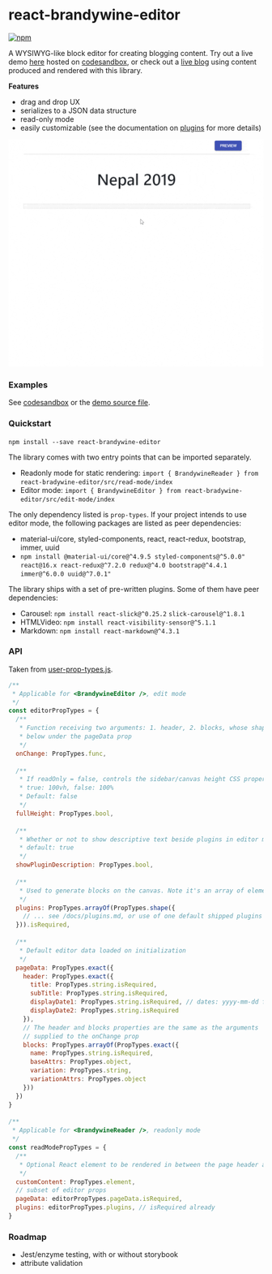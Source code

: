 # react-brandywine-editor

[![npm](https://img.shields.io/npm/v/react-brandywine-editor)](https://www.npmjs.com/package/react-brandywine-editor)

A WYSIWYG-like block editor for creating blogging content. Try out a live demo [here](https://ld0lq.csb.app/) hosted on [codesandbox](https://codesandbox.io/s/react-brandywine-editor-ld0lq), or check out a [live blog](https://alecng.ca/blog) using content produced and rendered with this library.

__Features__

- drag and drop UX
- serializes to a JSON data structure
- read-only mode
- easily customizable (see the documentation on [plugins](https://github.com/alec-ng/react-brandywine-editor/blob/master/docs/plugins.md) for more details)

![react-brandywine-editor overview](https://github.com/alec-ng/react-brandywine-editor/blob/master/docs/features.gif?raw=true)

### Examples

See [codesandbox](https://codesandbox.io/s/react-brandywine-editor-ld0lq) or the [demo source file](https://github.com/alec-ng/react-brandywine-editor/blob/master/demo/src/index.js).

### Quickstart

`npm install --save react-brandywine-editor`

The library comes with two entry points that can be imported separately.
* Readonly mode for static rendering: `import { BrandywineReader } from react-bradywine-editor/src/read-mode/index`
* Editor mode: `import { BrandywineEditor } from react-bradywine-editor/src/edit-mode/index`

The only dependency listed is `prop-types`. If your project intends to use editor mode, the following packages are listed as peer dependencies:
* material-ui/core, styled-components, react, react-redux, bootstrap, immer, uuid
* `npm install @material-ui/core@^4.9.5 styled-components@^5.0.0" react@16.x react-redux@^7.2.0 redux@^4.0 bootstrap@^4.4.1 immer@^6.0.0 uuid@^7.0.1"`

The library ships with a set of pre-written plugins. Some of them have peer dependencies:
  * Carousel: `npm install react-slick@^0.25.2` `slick-carousel@^1.8.1`
  * HTMLVideo: `npm install react-visibility-sensor@^5.1.1`
  * Markdown: `npm install react-markdown@^4.3.1`

### API

Taken from [user-prop-types.js](src/user-prop-types.js).

```javascript
/**
 * Applicable for <BrandywineEditor />, edit mode
 */
const editorPropTypes = {
  /**
   * Function receiving two arguments: 1. header, 2. blocks, whose shape is described
   * below under the pageData prop
   */
  onChange: PropTypes.func,
  
  /**
   * If readOnly = false, controls the sidebar/canvas height CSS property. 
   * true: 100vh, false: 100%
   * Default: false
   */
  fullHeight: PropTypes.bool,
  
  /**
   * Whether or not to show descriptive text beside plugins in editor mode	
   * default: true
   */
  showPluginDescription: PropTypes.bool,
  
  /**
   * Used to generate blocks on the canvas. Note it's an array of element types, not elements
   */
  plugins: PropTypes.arrayOf(PropTypes.shape({
    // ... see /docs/plugins.md, or use of one default shipped plugins in /src/plugins/
  })).isRequired,
  
  /**
   * Default editor data loaded on initialization
   */
  pageData: PropTypes.exact({
    header: PropTypes.exact({
      title: PropTypes.string.isRequired,
      subTitle: PropTypes.string.isRequired,
      displayDate1: PropTypes.string.isRequired, // dates: yyyy-mm-dd format
      displayDate2: PropTypes.string.isRequired
    }),
    // The header and blocks properties are the same as the arguments 
    // supplied to the onChange prop
    blocks: PropTypes.arrayOf(PropTypes.exact({
      name: PropTypes.string.isRequired,
      baseAttrs: PropTypes.object,
      variation: PropTypes.string,
      variationAttrs: PropTypes.object
    }))
  })
}

/**
 * Applicable for <BrandywineReader />, readonly mode
 */
const readModePropTypes = {
  /**
   * Optional React element to be rendered in between the page header and the block content
   */
  customContent: PropTypes.element,
  // subset of editor props
  pageData: editorPropTypes.pageData.isRequired,
  plugins: editorPropTypes.plugins, // isRequired already
}
```

### Roadmap

- Jest/enzyme testing, with or without storybook
- attribute validation
